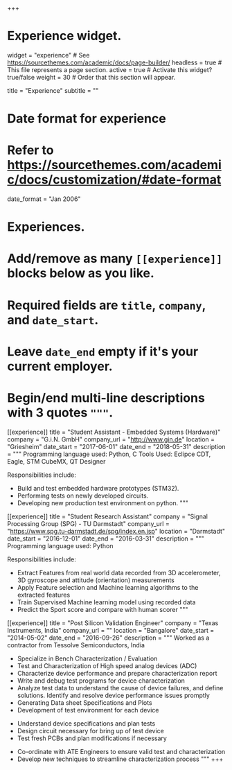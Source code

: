 +++
# Experience widget.
widget = "experience"  # See https://sourcethemes.com/academic/docs/page-builder/
headless = true  # This file represents a page section.
active = true  # Activate this widget? true/false
weight = 30  # Order that this section will appear.

title = "Experience"
subtitle = ""

# Date format for experience
#   Refer to https://sourcethemes.com/academic/docs/customization/#date-format
date_format = "Jan 2006"

# Experiences.
#   Add/remove as many `[[experience]]` blocks below as you like.
#   Required fields are `title`, `company`, and `date_start`.
#   Leave `date_end` empty if it's your current employer.
#   Begin/end multi-line descriptions with 3 quotes `"""`.
[[experience]]
  title = "Student Assistant - Embedded Systems (Hardware)"
  company = "G.i.N. GmbH"
  company_url = "http://www.gin.de"
  location = "Griesheim"
  date_start = "2017-06-01"
  date_end = "2018-05-31"
  description = """
  Programming language used: Python, C
  Tools Used: Eclipce CDT, Eagle, STM CubeMX, QT Designer

  Responsibilities include:
  
  * Build and test embedded hardware prototypes (STM32).
  * Performing tests on newly developed circuits.
  * Developing new production test environment on python.
  """

[[experience]]
  title = "Student Research Assistant"
  company = "Signal Processing Group (SPG) - TU Darmstadt"
  company_url = "https://www.spg.tu-darmstadt.de/spg/index.en.jsp"
  location = "Darmstadt"
  date_start = "2016-12-01"
  date_end = "2016-03-31"
  description = """
  Programming language used: Python

  Responsibilities include:

  * Extract Features from real world data recorded from 3D accelerometer, 3D gyroscope and attitude (orientation) measurements
  * Apply Feature selection and Machine learning algorithms to the extracted features
  * Train Supervised Machine learning model using recorded data
  * Predict the Sport score and compare with human scorer
  """

[[experience]]
  title = "Post Silicon Validation Engineer"
  company = "Texas Instruments, India"
  company_url = ""
  location = "Bangalore"
  date_start = "2014-05-02"
  date_end = "2016-09-26"
  description = """
  Worked as a contractor from Tessolve Semiconductors, India

  * Specialize in Bench Characterization / Evaluation
  * Test and Characterization of High speed analog devices (ADC)
  * Characterize device performance and prepare characterization report
  * Write and debug test programs for device characterization
  * Analyze test data to understand the cause of device failures, and define solutions. Identify and resolve device performance issues promptly
  * Generating Data sheet Specifications and Plots
  * Development of test environment for each device
    
   - Understand device specifications and plan tests
   - Design circuit necessary for bring up of test device
   - Test fresh PCBs and plan modifications if necessary
  * Co-ordinate with ATE Engineers to ensure valid test and characterization
  * Develop new techniques to streamline characterization process
  """
+++
